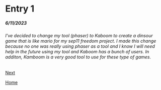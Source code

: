# Entry 1
##### 6/11/2023



  ######  I've decided to change my tool (phaser) to Kaboom to create a dinsour game that is like mario for my sep11 freedom project. I made this change because no one was really using phaser as a tool and I know I will need help in the future using my tool and Kaboom has a bunch of users. In additon, Kamboom is a very good tool to use for these type of games.


[Next](entry02.md)

[Home](../README.md)
